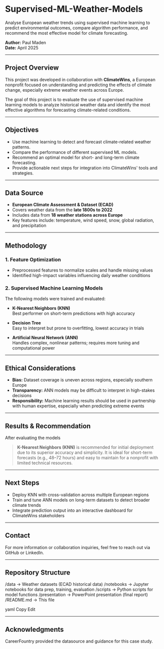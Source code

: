 # Supervised-ML-Weather-Models
Analyse European weather trends using supervised machine learning to predict environmental outcomes, compare algorithm performance, and recommend the most effective model for climate forecasting.

**Author:** Paul Maden  
**Date:** April 2025

---

## Project Overview

This project was developed in collaboration with **ClimateWins**, a European nonprofit focused on understanding and predicting the effects of climate change, especially extreme weather events across Europe.

The goal of this project is to evaluate the use of supervised machine learning models to analyze historical weather data and identify the most effective algorithms for forecasting climate-related conditions.

---

## Objectives

- Use machine learning to detect and forecast climate-related weather patterns.
- Compare the performance of different supervised ML models.
- Recommend an optimal model for short- and long-term climate forecasting.
- Provide actionable next steps for integration into ClimateWins' tools and strategies.

---

## Data Source

- **European Climate Assessment & Dataset (ECAD)**
- Covers weather data from the **late 1800s to 2022**
- Includes data from **18 weather stations across Europe**
- Key features include: temperature, wind speed, snow, global radiation, and precipitation

---

## Methodology

### 1. Feature Optimization
- Preprocessed features to normalize scales and handle missing values
- Identified high-impact variables influencing daily weather conditions

### 2. Supervised Machine Learning Models
The following models were trained and evaluated:

- **K-Nearest Neighbors (KNN)**  
  Best performer on short-term predictions with high accuracy

- **Decision Tree**  
  Easy to interpret but prone to overfitting, lowest accuracy in trials

- **Artificial Neural Network (ANN)**  
  Handles complex, nonlinear patterns; requires more tuning and computational power

---

## Ethical Considerations

- **Bias:** Dataset coverage is uneven across regions, especially southern Europe
- **Transparency:** ANN models may be difficult to interpret in high-stakes decisions
- **Responsibility:** Machine learning results should be used in partnership with human expertise, especially when predicting extreme events

---

## Results & Recommendation

After evaluating the models

> **K-Nearest Neighbors (KNN)** is recommended for initial deployment due to its superior accuracy and simplicity. It is ideal for short-term forecasts (e.g., 48–72 hours) and easy to maintain for a nonprofit with limited technical resources.

---

## Next Steps

- Deploy KNN with cross-validation across multiple European regions
- Train and tune ANN models on long-term datasets to detect broader climate trends
- Integrate prediction output into an interactive dashboard for ClimateWins stakeholders

---

## Contact

For more information or collaboration inquiries, feel free to reach out via GitHub or LinkedIn.

---

## Repository Structure

/data → Weather datasets (ECAD historical data) /notebooks → Jupyter notebooks for data prep, training, evaluation /scripts → Python scripts for model functions /presentation → PowerPoint presentation (final report) /README.md → This file

yaml
Copy
Edit

---

## Acknowledgments

CareerFountry provided the datasource and guidance for this case study.

